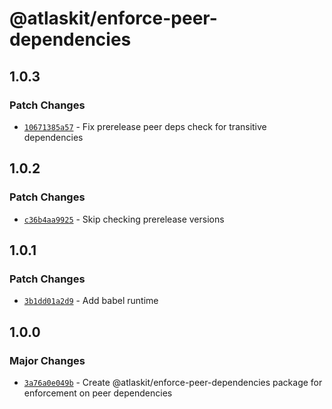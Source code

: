 # @atlaskit/enforce-peer-dependencies

## 1.0.3

### Patch Changes

- [`10671385a57`](https://bitbucket.org/atlassian/atlassian-frontend/commits/10671385a57) - Fix prerelease peer deps check for transitive dependencies

## 1.0.2

### Patch Changes

- [`c36b4aa9925`](https://bitbucket.org/atlassian/atlassian-frontend/commits/c36b4aa9925) - Skip checking prerelease versions

## 1.0.1

### Patch Changes

- [`3b1dd01a2d9`](https://bitbucket.org/atlassian/atlassian-frontend/commits/3b1dd01a2d9) - Add babel runtime

## 1.0.0

### Major Changes

- [`3a76a0e049b`](https://bitbucket.org/atlassian/atlassian-frontend/commits/3a76a0e049b) - Create @atlaskit/enforce-peer-dependencies package for enforcement on peer dependencies

